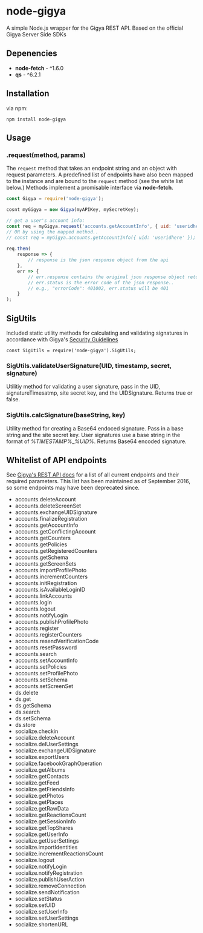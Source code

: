# node-gigya

A simple Node.js wrapper for the Gigya REST API. Based on the official Gigya Server Side SDKs


## Depenencies

* **node-fetch** - ^1.6.0
* **qs** - ^6.2.1


## Installation

via npm:

`npm install node-gigya`


## Usage

### .request(method, params)

The `request` method that takes an endpoint string and an object with request parameters. A predefined list of endpoints have also been mapped to the instance and are bound to the `request` method (see the white list below.) Methods implement a promisable interface via **node-fetch**.


```javascript
const Gigya = require('node-gigya');

cosnt myGigya = new Gigya(myAPIKey, mySecretKey);

// get a user's account info:
const req = myGigya.request('accounts.getAccountInfo', { uid: 'useridhere' });
// OR by using the mapped method.. 
// const req = myGigya.accounts.getAccountInfo({ uid: 'useridhere' });
	
req.then(
	response => {
		// response is the json response object from the api
	},
	err => {
		// err.response contains the original json response object returned by the api.
		// err.status is the error code of the json response..
		// e.g., "errorCode": 401002, err.status will be 401
	}
);
```

## SigUtils

Included static utility methods for calculating and validating signatures in accordance with Gigya's [Security Guidelines](http://developers.gigya.com/display/GD/Security+Guidelines)

```
const SigUtils = require('node-gigya').SigUtils;
```

### SigUtils.validateUserSignature(UID, timestamp, secret, signature)

Utilitiy method for validating a user signature, pass in the UID, signatureTimesatmp, site secret key, and the UIDSignature. Returns true or false.

### SigUtils.calcSignature(baseString, key)

Utility method for creating a Base64 endoced signature. Pass in a base string and the site secret key. User signatures use a base string in the format of *%TIMESTAMP%*_*%UID%*. Returns Base64 encoded signature.




## Whitelist of API endpoints

See [Gigya's REST API docs](http://developers.gigya.com/display/GD/REST+API) for a list of all current endpoints and their required parameters. This list has been maintained as of September 2016, so some endpoints may have been deprecated since.

* accounts.deleteAccount
* accounts.deleteScreenSet
* accounts.exchangeUIDSignature
* accounts.finalizeRegistration
* accounts.getAccountInfo
* accounts.getConflictingAccount
* accounts.getCounters
* accounts.getPolicies
* accounts.getRegisteredCounters
* accounts.getSchema
* accounts.getScreenSets
* accounts.importProfilePhoto
* accounts.incrementCounters
* accounts.initRegistration
* accounts.isAvailableLoginID
* accounts.linkAccounts
* accounts.login
* accounts.logout
* accounts.notifyLogin
* accounts.publishProfilePhoto
* accounts.register
* accounts.registerCounters
* accounts.resendVerificationCode
* accounts.resetPassword
* accounts.search
* accounts.setAccountInfo
* accounts.setPolicies
* accounts.setProfilePhoto
* accounts.setSchema
* accounts.setScreenSet
* ds.delete
* ds.get
* ds.getSchema
* ds.search
* ds.setSchema
* ds.store
* socialize.checkin
* socialize.deleteAccount
* socialize.delUserSettings
* socialize.exchangeUIDSignature
* socialize.exportUsers
* socialize.facebookGraphOperation
* socialize.getAlbums
* socialize.getContacts
* socialize.getFeed
* socialize.getFriendsInfo
* socialize.getPhotos
* socialize.getPlaces
* socialize.getRawData
* socialize.getReactionsCount
* socialize.getSessionInfo
* socialize.getTopShares
* socialize.getUserInfo
* socialize.getUserSettings
* socialize.importIdentities
* socialize.incrementReactionsCount
* socialize.logout
* socialize.notifyLogin
* socialize.notifyRegistration
* socialize.publishUserAction
* socialize.removeConnection
* socialize.sendNotification
* socialize.setStatus
* socialize.setUID
* socialize.setUserInfo
* socialize.setUserSettings
* socialize.shortenURL